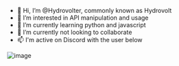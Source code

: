- 👋 Hi, I’m @Hydrovolter, commonly known as Hydrovolt
- 👀 I’m interested in API manipulation and usage
- 🌱 I’m currently learning python and javascript
- 💞️ I’m currently not looking to collaborate
- 📫 I'm active on Discord with the user below

![image](https://util.bruhmomentlol.repl.co/status/958298682044866631)
